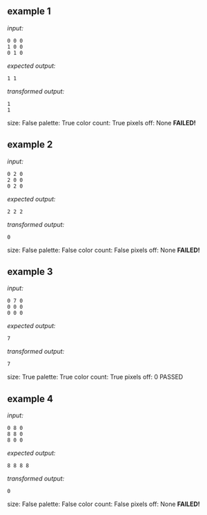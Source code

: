 
## example 1
*input:*
```
0 0 0
1 0 0
0 1 0
```
*expected output:*
```
1 1
```
*transformed output:*
```
1
1
```
size: False
palette: True
color count: True
pixels off: None
**FAILED!**

## example 2
*input:*
```
0 2 0
2 0 0
0 2 0
```
*expected output:*
```
2 2 2
```
*transformed output:*
```
0
```
size: False
palette: False
color count: False
pixels off: None
**FAILED!**

## example 3
*input:*
```
0 7 0
0 0 0
0 0 0
```
*expected output:*
```
7
```
*transformed output:*
```
7
```
size: True
palette: True
color count: True
pixels off: 0
PASSED

## example 4
*input:*
```
0 8 0
8 8 0
8 0 0
```
*expected output:*
```
8 8 8 8
```
*transformed output:*
```
0
```
size: False
palette: False
color count: False
pixels off: None
**FAILED!**
